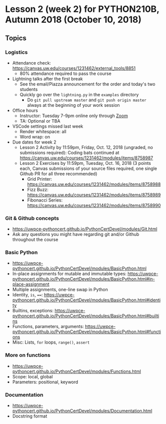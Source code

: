 # Lesson 2 (week 2) for PYTHON210B, Autumn 2018 (October 10, 2018)

## Topics

### Logistics

* Attendance check: https://canvas.uw.edu/courses/1231462/external_tools/8851
  * 80% attendance required to pass the course
* Lightning talks after the first break
  * See the email/Piazza announcement for the order and today's two students
  * Quickly go over the `lightning.py` in the `examples` directory
    * Do `git pull upstream master` and `git push origin master` always at the beginning of your work session
* Office hours
  * Instructor: Tuesday 7-9pm online only through [Zoom](https://washington.zoom.us/my/python2018)
  * TA: Optional or TBA
* VSCode settings missed last week
  * Render whitespace: all
  * Word wrap: on
* Due dates for week 2
  * Lesson 2 Activity by 11:59pm, Friday, Oct. 12, 2018 (ungraded, no submissions required): Coding bats continued at https://canvas.uw.edu/courses/1231462/modules/items/8758987
  * Lesson 2 Exercises by 11:59pm, Tuesday, Oct. 16, 2018 (3 points each, Canvas submissions of your source files required, one single Github PR for all three recommended)
    * Grid Printer: https://canvas.uw.edu/courses/1231462/modules/items/8758988
    * Fizz Buzz: https://canvas.uw.edu/courses/1231462/modules/items/8758989
    * Fibonacci Series: https://canvas.uw.edu/courses/1231462/modules/items/8758990

### Git & Github concepts

* https://uwpce-pythoncert.github.io/PythonCertDevel/modules/Git.html
* Ask any questions you might have regarding git and/or Github throughout the course

### Basic Python

* https://uwpce-pythoncert.github.io/PythonCertDevel/modules/BasicPython.html
* In-place assignments for mutable and immutable types: https://uwpce-pythoncert.github.io/PythonCertDevel/modules/BasicPython.html#in-place-assignment
* Multiple assignments, one-line swap in Python
* Identity, `is`, `==`: https://uwpce-pythoncert.github.io/PythonCertDevel/modules/BasicPython.html#identity
* Builtins, exceptions: https://uwpce-pythoncert.github.io/PythonCertDevel/modules/BasicPython.html#builtins
* Functions, parameters, arguments: https://uwpce-pythoncert.github.io/PythonCertDevel/modules/BasicPython.html#functions
* Misc: Lists, `for` loops, `range()`, `assert`

### More on functions

* https://uwpce-pythoncert.github.io/PythonCertDevel/modules/Functions.html
* Scope: local, global
* Parameters: positional, keyword

### Documentation

* https://uwpce-pythoncert.github.io/PythonCertDevel/modules/Documentation.html
* Docstring format
